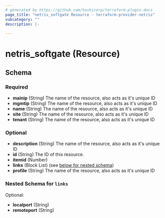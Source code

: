 ```yaml
---
# generated by https://github.com/hashicorp/terraform-plugin-docs
page_title: "netris_softgate Resource - terraform-provider-netris"
subcategory: ""
description: |-
  
---
```


# netris_softgate (Resource)





<!-- schema generated by tfplugindocs -->
## Schema

### Required

- **mainip** (String) The name of the resource, also acts as it's unique ID
- **mgmtip** (String) The name of the resource, also acts as it's unique ID
- **name** (String) The name of the resource, also acts as it's unique ID
- **site** (String) The name of the resource, also acts as it's unique ID
- **tenant** (String) The name of the resource, also acts as it's unique ID

### Optional

- **description** (String) The name of the resource, also acts as it's unique ID
- **id** (String) The ID of this resource.
- **itemid** (Number)
- **links** (Block List) (see [below for nested schema](#nestedblock--links))
- **profile** (String) The name of the resource, also acts as it's unique ID

<a id="nestedblock--links"></a>
### Nested Schema for `links`

Optional:

- **localport** (String)
- **remoteport** (String)


